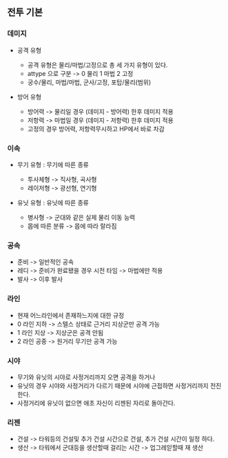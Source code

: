 ## 전투 기본
### 데미지
- 공격 유형
  - 공격 유형은 물리/마법/고정으로 총 세 가지 유형이 있다. 
  - attype 으로 구분 -> 0 물리 1 마법 2 고정
  - 궁수/물리, 마법/마법, 군사/고정, 포탑/물리(범위)

- 방어 유형
  - 방어력 -> 물리일 경우 (데미지 - 방어력) 한후 데미지 적용
  - 저항력 -> 마법일 경우 (데미지 - 저항력) 한후 데미지 적용
  - 고정의 경우 방어력, 저항력무시하고 HP에서 바로 차감

### 이속
- 무기 유형 : 무기에 따른 종류
  - 투사체형 -> 직사형, 곡사형
  - 레이저형 -> 광선형, 연기형

- 유닛 유형 : 유닛에 따른 종류
  - 병사형 -> 군대와 같은 실제 물리 이동 능력
  - 몹에 따른 분류 -> 몹에 따라 랄라짐

### 공속
- 준비 -> 일반적인 공속
- 레디 -> 준비가 완료됐을 경우 시전 타임 -> 마법에만 적용
- 발사 -> 이후 발사 

### 라인
- 현재 어느라인에서 존재하느지에 대한 규정
- 0 라인 지하 -> 스텔스 상태로 근거리 지상군만 공격 가능
- 1 라인 지상 -> 지상군은 공격 안됨
- 2 라인 공중 -> 원거리 무기만 공격 가능

### 시야
- 무기와 유닛의 시야로 사정거리까지 오면 공격을 하거나 
- 유닛의 경우 시야와 사정거리가 다르기 때문에 시야에 근접하면 사정거리까지 전진한다.
- 사정거리에 유닛이 없으면 애초 자신이 리젠된 자리로 돌아간다.

### 리젠
- 건설 -> 타워등의 건설및 추가 건설 시간으로 건설, 추가 건설 시간이 일정 하다.
- 생산 -> 타워에서 군대등을 생산할때 걸리는 시간 -> 업그레읻할때 재 생산
 
